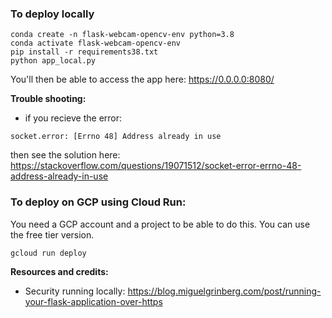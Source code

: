 
### To deploy locally
```
conda create -n flask-webcam-opencv-env python=3.8
conda activate flask-webcam-opencv-env
pip install -r requirements38.txt
python app_local.py
```
You'll then be able to access the app here: https://0.0.0.0:8080/

**Trouble shooting:**
- if you recieve the error:
```
socket.error: [Errno 48] Address already in use
```
then see the solution here: https://stackoverflow.com/questions/19071512/socket-error-errno-48-address-already-in-use



### To deploy on GCP using Cloud Run:
You need a GCP account and a project to be able to do this. You can use the free tier version.

```
gcloud run deploy
```

**Resources and credits:**
- Security running locally: https://blog.miguelgrinberg.com/post/running-your-flask-application-over-https
